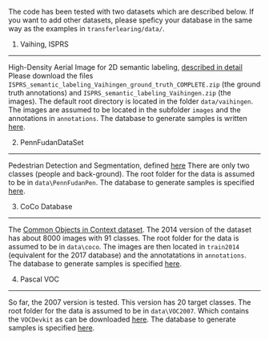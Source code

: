 The code has been tested with two datasets which are described below. If you
want to add other datasets, please speficy your database in the same way as the
examples in `transferlearing/data/`.

1. Vaihing, ISPRS
-----------------
High-Density Aerial Image for 2D semantic labeling, [described in
detail](http://www2.isprs.org/commissions/comm3/wg4/semantic-labeling.html) Please download the files `ISPRS_semantic_labeling_Vaihingen_ground_truth_COMPLETE.zip` (the ground truth annotations) and `ISPRS_semantic_labeling_Vaihingen.zip` (the images). The default root directory is located in the folder `data/vaihingen`. The images are assumed to be located in the subfolder `images` and the annotations in `annotations`. The database to generate samples is written [here](./transferlearning/data/vaihingen.py).

2. PennFudanDataSet
-------------------
Pedestrian Detection and Segmentation, defined [here](https://www.cis.upenn.edu/~jshi/ped_html/) There are only two classes
(people and back-ground). The root folder for the data is assumed to be in `data\PennFudanPen`. The database to generate samples is specified
[here](./transferlearning/data/penndata.py).

3. CoCo Database
----------------
The [Common Objects in Context dataset](http://cocodataset.org/#home). The 2014 version of the dataset has about 8000 images with 91 classes. The root folder for the data is assumed to be in `data\coco`. The images are then located in `train2014` (equivalent for the 2017 database) and the annotatations in `annotations`. The database to generate samples is specified [here](./transferlearning/data/coco.py).

4. Pascal VOC
-------------
So far, the 2007 version is tested. This version has 20 target classes. The root folder for the data is assumed to be in `data\VOC2007`. Which contains the `VOCDevkit` as can be downloaded [here](http://host.robots.ox.ac.uk/pascal/VOC/voc2007/index.html). The database to generate samples is specified [here](./transferlearning/data/pascal_voc.py).


